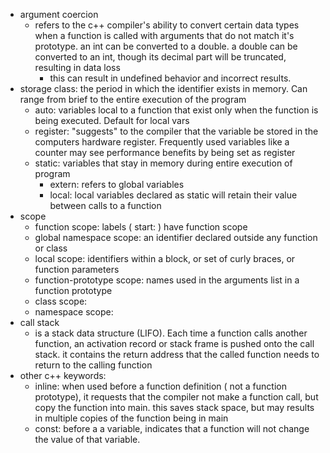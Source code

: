 * argument coercion
  * refers to the c++ compiler's ability to convert certain data types when a function is called with arguments that do not match it's prototype. an int can be converted to a double. a double can be converted to an int, though its decimal part will be truncated, resulting in data loss
    * this can result in undefined behavior and incorrect results. 
* storage class: the period in which the identifier exists in memory. Can range from brief to the entire execution of the program
  * auto: variables local to a function that exist only when the function is being executed. Default for local vars
  * register: "suggests" to the compiler that the variable be stored in the computers hardware register. Frequently used variables like a counter may see performance benefits by being set as register
  * static: variables that stay in memory during entire execution of program
    * extern: refers to global variables
    * local: local variables declared as static will retain their value between calls to a function
* scope
  * function scope: labels ( start: ) have function scope
  * global namespace scope: an identifier declared outside any function or class
  * local scope: identifiers within a block, or set of curly braces, or function parameters
  * function-prototype scope: names used in the arguments list in a function prototype
  * class scope:
  * namespace scope:
* call stack
  * is a stack data structure (LIFO). Each time a function calls another function, an activation record or stack frame is pushed onto the call stack. it contains the return address that the called function needs to return to the calling function
* other c++ keywords:
  * inline: when used before a function definition ( not a function prototype), it requests that the compiler not make a function call, but copy the function into main. this saves stack space, but may results in multiple copies of the function being in main
  * const: before a a variable, indicates that a function will not change the value of that variable. 
